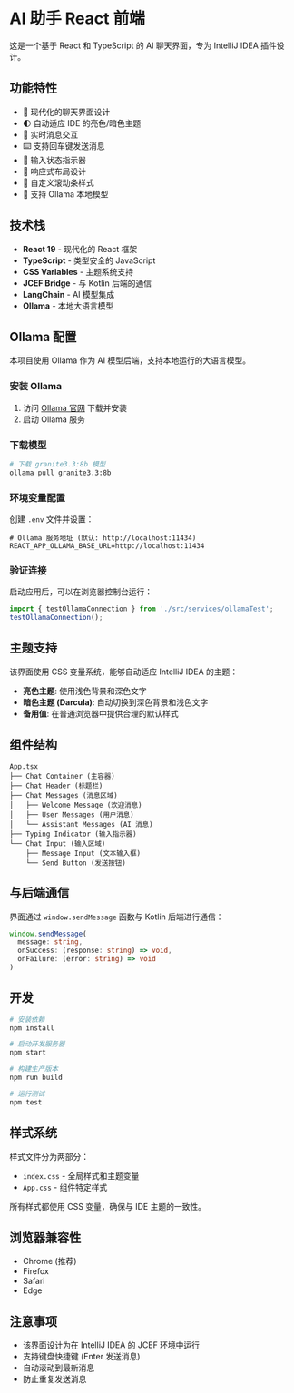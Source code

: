 # AI 助手 React 前端

这是一个基于 React 和 TypeScript 的 AI 聊天界面，专为 IntelliJ IDEA 插件设计。

## 功能特性

- 🤖 现代化的聊天界面设计
- 🌓 自动适应 IDE 的亮色/暗色主题
- 💬 实时消息交互
- ⌨️ 支持回车键发送消息
- 🔄 输入状态指示器
- 📱 响应式布局设计
- 🎨 自定义滚动条样式
- 🚀 支持 Ollama 本地模型

## 技术栈

- **React 19** - 现代化的 React 框架
- **TypeScript** - 类型安全的 JavaScript
- **CSS Variables** - 主题系统支持
- **JCEF Bridge** - 与 Kotlin 后端的通信
- **LangChain** - AI 模型集成
- **Ollama** - 本地大语言模型

## Ollama 配置

本项目使用 Ollama 作为 AI 模型后端，支持本地运行的大语言模型。

### 安装 Ollama

1. 访问 [Ollama 官网](https://ollama.ai/) 下载并安装
2. 启动 Ollama 服务

### 下载模型

```bash
# 下载 granite3.3:8b 模型
ollama pull granite3.3:8b
```

### 环境变量配置

创建 `.env` 文件并设置：

```env
# Ollama 服务地址 (默认: http://localhost:11434)
REACT_APP_OLLAMA_BASE_URL=http://localhost:11434
```

### 验证连接

启动应用后，可以在浏览器控制台运行：

```javascript
import { testOllamaConnection } from './src/services/ollamaTest';
testOllamaConnection();
```

## 主题支持

该界面使用 CSS 变量系统，能够自动适应 IntelliJ IDEA 的主题：

- **亮色主题**: 使用浅色背景和深色文字
- **暗色主题 (Darcula)**: 自动切换到深色背景和浅色文字
- **备用值**: 在普通浏览器中提供合理的默认样式

## 组件结构

```
App.tsx
├── Chat Container (主容器)
├── Chat Header (标题栏)
├── Chat Messages (消息区域)
│   ├── Welcome Message (欢迎消息)
│   ├── User Messages (用户消息)
│   └── Assistant Messages (AI 消息)
├── Typing Indicator (输入指示器)
└── Chat Input (输入区域)
    ├── Message Input (文本输入框)
    └── Send Button (发送按钮)
```

## 与后端通信

界面通过 `window.sendMessage` 函数与 Kotlin 后端进行通信：

```typescript
window.sendMessage(
  message: string,
  onSuccess: (response: string) => void,
  onFailure: (error: string) => void
)
```

## 开发

```bash
# 安装依赖
npm install

# 启动开发服务器
npm start

# 构建生产版本
npm run build

# 运行测试
npm test
```

## 样式系统

样式文件分为两部分：

- `index.css` - 全局样式和主题变量
- `App.css` - 组件特定样式

所有样式都使用 CSS 变量，确保与 IDE 主题的一致性。

## 浏览器兼容性

- Chrome (推荐)
- Firefox
- Safari
- Edge

## 注意事项

- 该界面设计为在 IntelliJ IDEA 的 JCEF 环境中运行
- 支持键盘快捷键 (Enter 发送消息)
- 自动滚动到最新消息
- 防止重复发送消息
